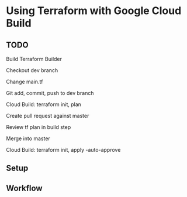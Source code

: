 # Using Terraform with Google Cloud Build

## TODO

Build Terraform Builder

Checkout dev branch

Change main.tf

Git add, commit, push to dev branch

Cloud Build: terraform init, plan

Create pull request against master

Review tf plan in build step

Merge into master

Cloud Build: terraform init, apply -auto-approve

## Setup

## Workflow



